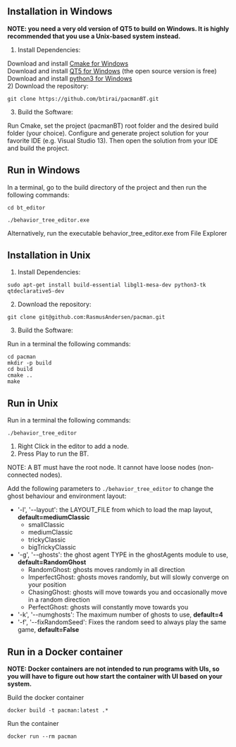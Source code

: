 Installation in Windows
------------

**NOTE: you need a very old version of QT5 to build on Windows. It is highly recommended that you use a Unix-based system instead.**
1) Install Dependencies:

Download and install [Cmake for Windows](https://cmake.org/download/) <br/>
Download and install [QT5 for Windows](https://www.qt.io/download-qt-for-application-development) (the open source version is free)  <br/>
Download and install [python3 for Windows](http://docs.python-guide.org/en/latest/starting/install3/win/)<br/>
2) Download the repository:

`git clone https://github.com/btirai/pacmanBT.git`

3) Build the Software:

Run Cmake, set the project (pacmanBT) root folder and the desired build folder (your choice). Configure and generate project solution for your favorite IDE (e.g. Visual Studio 13). Then open the solution from your IDE and build the project.

Run in Windows
------------

In a terminal, go to the build directory of the project and then run the following commands:

`cd bt_editor`

`./behavior_tree_editor.exe`

Alternatively, run the executable behavior_tree_editor.exe from File Explorer



Installation in Unix
------------
1) Install Dependencies:

`sudo apt-get install build-essential libgl1-mesa-dev python3-tk qtdeclarative5-dev`

2) Download the repository:

`git clone git@github.com:RasmusAndersen/pacman.git`

3) Build the Software:

Run in a terminal the following commands:

`cd pacman` <br/>
`mkdir -p build` <br/>
`cd build` <br/>
`cmake ..` <br/>
`make`

Run in Unix
------------

Run in a terminal the following commands:

`./behavior_tree_editor`


1. Right Click in the editor to add a node. 
2. Press Play to run the BT.

NOTE: A BT must have the root node. It cannot have loose nodes (non-connected nodes).

Add the following parameters to `./behavior_tree_editor` to change the ghost behaviour and environment layout:

- '-l', '--layout': the LAYOUT_FILE from which to load the map layout, **default=mediumClassic**
    - smallClassic
    - mediumClassic
    - trickyClassic
    - bigTrickyClassic
- '-g', '--ghosts': the ghost agent TYPE in the ghostAgents module to use, **default=RandomGhost**
    - RandomGhost: ghosts moves randomly in all direction
    - ImperfectGhost: ghosts moves randomly, but will slowly converge on your position
    - ChasingGhost: ghosts will move towards you and occasionally move in a random direction
    - PerfectGhost: ghosts will constantly move towards you
- '-k', '--numghosts': The maximum number of ghosts to use, **default=4**
- '-f', '--fixRandomSeed': Fixes the random seed to always play the same game, **default=False**


Run in a Docker container
------------
**NOTE: Docker containers are not intended to run programs with UIs, so you will have to figure out how start the container with UI based on your system.**

Build the docker container

`docker build -t pacman:latest .*`

Run the container

`docker run --rm pacman`
